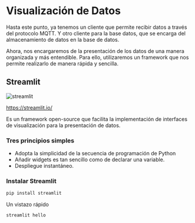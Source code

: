# Visualización de Datos

Hasta este punto, ya tenemos un cliente que permite recibir datos a través del protocolo MQTT. Y otro cliente para la base datos, que se encarga del almacenamiento de datos en la base de datos.

Ahora, nos encargaremos de la presentación de los datos de una manera organizada y más entendible. Para ello, utilizaremos un framework que nos permite realizarlo de manera rápida y sencilla.

## Streamlit
![streamlit](https://eclecticaboutdata.com/wp-content/uploads/2021/10/DataVisualizationLibraries_HEADERIMAGE_1.png)


https://streamlit.io/

Es un framework open-source que facilita la implementación de interfaces de visualización para la presentación de datos. 

### Tres principios simples

+ Adopta la simplicidad de la secuencia de programación de Python
+ Añadir widgets es tan sencillo como de declarar una variable.
+ Despliegue instantáneo.

### Instalar Streamlit

```bash
pip install streamlit
```

Un vistazo rápido

```bash
streamlit hello
```